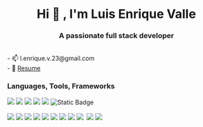 <body style=background-color: grey>
  <h1 align="center">Hi 👋 , I'm Luis Enrique Valle</h1>
<h3 align="center">A passionate full stack developer</h3>
<br/>
- 📫 l.enrique.v.23@gmail.com
<br/>
- 📄 <a href=https://drive.google.com/file/d/1r90BaZUD3Qn_S1AmMN1FZK-301Ub8X0_/view?usp=sharing](https://drive.google.com/file/d/1r90BaZUD3Qn_S1AmMN1FZK-301Ub8X0_/view?usp=sharing>Resume</a>
<br/>
<h3 align="left">Languages, Tools, Frameworks </h3>
<div style=display: flex>
  <div style= flex-direction: column><img src= https://img.shields.io/badge/C%23-239120?style=for-the-badge&logo=c-sharp&logoColor=white/>
<img src= https://img.shields.io/badge/CSS3-1572B6?style=for-the-badge&logo=css3&logoColor=white/>
<img src= https://img.shields.io/badge/HTML5-E34F26?style=for-the-badge&logo=html5&logoColor=white/>
<img src= https://img.shields.io/badge/JavaScript-323330?style=for-the-badge&logo=javascript&logoColor=F7DF1E/>
<img src= https://img.shields.io/badge/json-5E5C5C?style=for-the-badge&logo=json&logoColor=white/>
<img alt="Static Badge" src="https://img.shields.io/badge/SQL-blue">
</div>

<br/>
<div style= flex-direction: column><img src= https://img.shields.io/badge/adobe%20photoshop-%2331A8FF.svg?style=for-the-badge&logo=adobe%20photoshop&logoColor=white/>
<img src= https://img.shields.io/badge/Bootstrap-563D7C?style=for-the-badge&logo=bootstrap&logoColor=white/>
<img src= https://img.shields.io/badge/figma-%23F24E1E.svg?style=for-the-badge&logo=figma&logoColor=white/>
<img src= https://img.shields.io/badge/jQuery-0769AD?style=for-the-badge&logo=jquery&logoColor=white/>
<img src= https://img.shields.io/badge/Microsoft%20SQL%20Server-CC2927?style=for-the-badge&logo=microsoft%20sql%20server&logoColor=white />
<img src=https://img.shields.io/badge/.NET-512BD4?style=for-the-badge&logo=dotnet&logoColor=white/>
<img src= https://img.shields.io/badge/Node.js-339933?style=for-the-badge&logo=nodedotjs&logoColor=white/>
<img src= https://img.shields.io/badge/Postman-FF6C37?style=for-the-badge&logo=Postman&logoColor=white/>
<img src= https://img.shields.io/badge/React-20232A?style=for-the-badge&logo=react&logoColor=61DAFB/>
<img srrc= https://img.shields.io/badge/tailwindcss-%2338B2AC.svg?style=for-the-badge&logo=tailwind-css&logoColor=white/>
<img src= https://img.shields.io/badge/Visual_Studio_Code-0078D4?style=for-the-badge&logo=visual%20studio%20code&logoColor=white/>
<img src= https://img.shields.io/badge/VSCode-0078D4?style=for-the-badge&logo=visual%20studio%20code&logoColor=white/>
</div>
</div>
</body>

<!--START_SECTION:waka-->
<!--END_SECTION:waka-->




